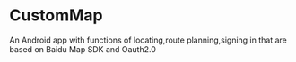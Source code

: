 # CustomMap
An Android app with functions of locating,route planning,signing in that are based on Baidu Map SDK and Oauth2.0
